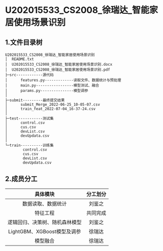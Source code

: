 # U202015533\_CS2008\_徐瑞达\_智能家居使用场景识别

## 1.文件目录树

```
U202015533_CS2008_徐瑞达_智能家居使用场景识别
│  README.txt
│  U202015533_CS2008_徐瑞达_智能家居使用场景识别.docx
│  U202015533_CS2008_徐瑞达_智能家居使用场景识别.pdf
├─src------------源代码
│      features.py-------------读取文件、数据统计与预处理
│      main.py-----------------模型测试、融合
│      params.py---------------模型调参
│      
├─submit---------最终提交结果
│      submit_Merge_2022-06-25_10-05-07.csv
│      train_feat_2022-07-04_16-37-24.csv
│      
├─test-----------测试集
│      control.csv
│      cus.csv
│      devList.csv
│      devUpdata.csv
│      
└─train----------训练集
        control.csv
        cus.csv
        devList.csv
        devUpdata.csv
```

## 2.成员分工

|          **具体模块**          | **分工划分** |
| :----------------------------: | :----------: |
|       数据读取、数据统计       |    刘鉴之    |
|            特征工程            |   共同完成   |
| 逻辑回归、决策树、随机森林模型 |    刘鉴之    |
|  LightGBM、XGBoost模型及调参   |    徐瑞达    |
|            模型融合            |    徐瑞达    |

